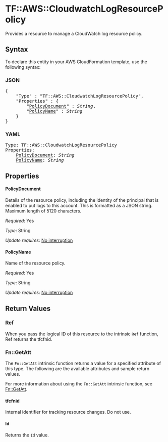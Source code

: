 # TF::AWS::CloudwatchLogResourcePolicy

Provides a resource to manage a CloudWatch log resource policy.

## Syntax

To declare this entity in your AWS CloudFormation template, use the following syntax:

### JSON

<pre>
{
    "Type" : "TF::AWS::CloudwatchLogResourcePolicy",
    "Properties" : {
        "<a href="#policydocument" title="PolicyDocument">PolicyDocument</a>" : <i>String</i>,
        "<a href="#policyname" title="PolicyName">PolicyName</a>" : <i>String</i>
    }
}
</pre>

### YAML

<pre>
Type: TF::AWS::CloudwatchLogResourcePolicy
Properties:
    <a href="#policydocument" title="PolicyDocument">PolicyDocument</a>: <i>String</i>
    <a href="#policyname" title="PolicyName">PolicyName</a>: <i>String</i>
</pre>

## Properties

#### PolicyDocument

Details of the resource policy, including the identity of the principal that is enabled to put logs to this account. This is formatted as a JSON string. Maximum length of 5120 characters.

_Required_: Yes

_Type_: String

_Update requires_: [No interruption](https://docs.aws.amazon.com/AWSCloudFormation/latest/UserGuide/using-cfn-updating-stacks-update-behaviors.html#update-no-interrupt)

#### PolicyName

Name of the resource policy.

_Required_: Yes

_Type_: String

_Update requires_: [No interruption](https://docs.aws.amazon.com/AWSCloudFormation/latest/UserGuide/using-cfn-updating-stacks-update-behaviors.html#update-no-interrupt)

## Return Values

### Ref

When you pass the logical ID of this resource to the intrinsic `Ref` function, Ref returns the tfcfnid.

### Fn::GetAtt

The `Fn::GetAtt` intrinsic function returns a value for a specified attribute of this type. The following are the available attributes and sample return values.

For more information about using the `Fn::GetAtt` intrinsic function, see [Fn::GetAtt](https://docs.aws.amazon.com/AWSCloudFormation/latest/UserGuide/intrinsic-function-reference-getatt.html).

#### tfcfnid

Internal identifier for tracking resource changes. Do not use.

#### Id

Returns the <code>Id</code> value.

